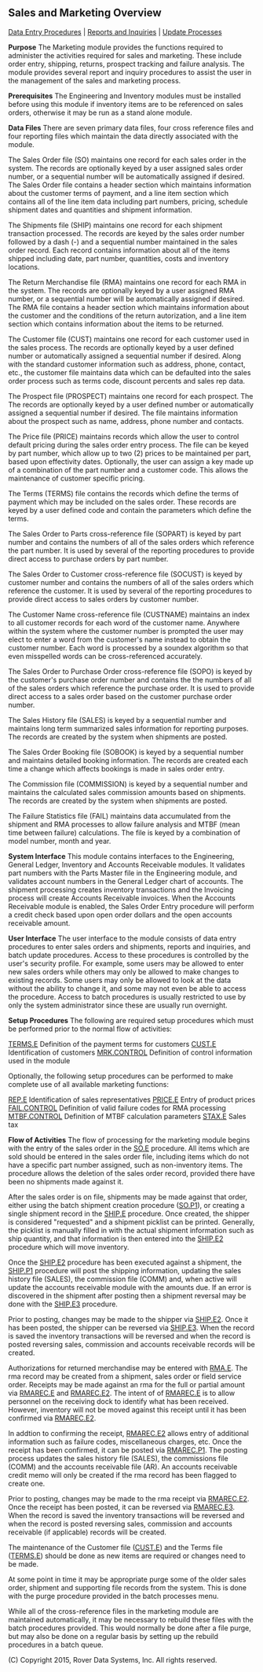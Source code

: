 ## Sales and Marketing Overview
<PageHeader />

[Data Entry Procedures](./README.md) | [Reports and Inquiries](./README.md) | [Update Processes](./README.md)

**Purpose**
The Marketing module provides the functions required to administer the
activities required for sales and marketing. These include order entry,
shipping, returns, prospect tracking and failure analysis. The module provides
several report and inquiry procedures to assist the user in the management of
the sales and marketing process.

**Prerequisites**
The Engineering and Inventory modules must be installed before using this
module if inventory items are to be referenced on sales orders, otherwise it
may be run as a stand alone module.

**Data Files**
There are seven primary data files, four cross reference files and four
reporting files which maintain the data directly associated with the module.

The Sales Order file (SO) maintains one record for each sales order in the
system. The records are optionally keyed by a user assigned sales order
number, or a sequential number will be automatically assigned if desired. The
Sales Order file contains a header section which maintains information about
the customer terms of payment, and a line item section which contains all of
the line item data including part numbers, pricing, schedule shipment dates
and quantities and shipment information.

The Shipments file (SHIP) maintains one record for each shipment transaction
processed. The records are keyed by the sales order number followed by a dash
(-) and a sequential number maintained in the sales order record. Each record
contains information about all of the items shipped including date, part
number, quantities, costs and inventory locations.

The Return Merchandise file (RMA) maintains one record for each RMA in the
system. The records are optionally keyed by a user assigned RMA number, or a
sequential number will be automatically assigned if desired. The RMA file
contains a header section which maintains information about the customer and
the conditions of the return autorization, and a line item section which
contains information about the items to be returned.

The Customer file (CUST) maintains one record for each customer used in the
sales process. The records are optionally keyed by a user defined number or
automatically assigned a sequential number if desired. Along with the standard
customer information such as address, phone, contact, etc., the customer file
maintains data which can be defaulted into the sales order process such as
terms code, discount percents and sales rep data.

The Prospect file (PROSPECT) maintains one record for each prospect. The The
records are optionally keyed by a user defined number or automatically
assigned a sequential number if desired. The file maintains information about
the prospect such as name, address, phone number and contacts.

The Price file (PRICE) maintains records which allow the user to control
default pricing during the sales order entry process. The file can be keyed by
part number, which allow up to two (2) prices to be maintained per part, based
upon effectivity dates. Optionally, the user can assign a key made up of a
combination of the part number and a customer code. This allows the
maintenance of customer specific pricing.

The Terms (TERMS) file contains the records which define the terms of payment
which may be included on the sales order. These records are keyed by a user
defined code and contain the parameters which define the terms.

The Sales Order to Parts cross-reference file (SOPART) is keyed by part number
and contains the numbers of all of the sales orders which reference the part
number. It is used by several of the reporting procedures to provide direct
access to purchase orders by part number.

The Sales Order to Customer cross-reference file (SOCUST) is keyed by customer
number and contains the numbers of all of the sales orders which reference the
customer. It is used by several of the reporting procedures to provide direct
access to sales orders by customer number.

The Customer Name cross-reference file (CUSTNAME) maintains an index to all
customer records for each word of the customer name. Anywhere within the
system where the customer number is prompted the user may elect to enter a
word from the customer's name instead to obtain the customer number. Each word
is processed by a soundex algorithm so that even misspelled words can be
cross-referenced accurately.

The Sales Order to Purchase Order cross-reference file (SOPO) is keyed by the
customer's purchase order number and contains the the numbers of all of the
sales orders which reference the purchase order. It is used to provide direct
access to a sales order based on the customer purchase order number.

The Sales History file (SALES) is keyed by a sequential number and maintains
long term summarized sales information for reporting purposes. The records are
created by the system when shipments are posted.

The Sales Order Booking file (SOBOOK) is keyed by a sequential number and
maintains detailed booking information. The records are created each time a
change which affects bookings is made in sales order entry.

The Commission file (COMMISSION) is keyed by a sequential number and maintains
the calculated sales commission amounts based on shipments. The records are
created by the system when shipments are posted.

The Failure Statistics file (FAIL) maintains data accumulated from the
shipment and RMA processes to allow failure analysis and MTBF (mean time
between failure) calculations. The file is keyed by a combination of model
number, month and year.

**System Interface**
This module contains interfaces to the Engineering, General Ledger, Inventory
and Accounts Receivable modules. It validates part numbers with the Parts
Master file in the Engineering module, and validates account numbers in the
General Ledger chart of accounts. The shipment processing creates inventory
transactions and the Invoicing process will create Accounts Receivable
invoices. When the Accounts Receivable module is enabled, the Sales Order
Entry procedure will perform a credit check based upon open order dollars and
the open accounts receivable amount.

**User Interface**
The user interface to the module consists of data entry procedures to enter
sales orders and shipments, reports and inquiries, and batch update
procedures. Access to these procedures is controlled by the user's security
profile. For example, some users may be allowed to enter new sales orders
while others may only be allowed to make changes to existing records. Some
users may only be allowed to look at the data without the ability to change
it, and some may not even be able to access the procedure. Access to batch
procedures is usually restricted to use by only the system administrator since
these are usually run overnight.

**Setup Procedures**
The following are required setup procedures which must be performed prior to
the normal flow of activities:

[TERMS.E](./README.md) Definition of the payment terms for customers
[CUST.E](./README.md) Identification of customers
[MRK.CONTROL](./README.md) Definition of control information used in the
module

Optionally, the following setup procedures can be performed to make complete
use of all available marketing functions:

[REP.E](./README.md) Identification of sales representatives
[PRICE.E](./README.md) Entry of product prices
[FAIL.CONTROL](./README.md) Definition of valid failure codes for RMA
processing
[MTBF.CONTROL](./README.md) Definition of MTBF calculation parameters
[STAX.E](./README.md) Sales tax

**Flow of Activities**
The flow of processing for the marketing module begins with the entry of the
sales order in the [SO.E](./README.md) procedure. All items which are sold should
be entered in the sales order file, including items which do not have a
specific part number assigned, such as non-inventory items. The procedure
allows the deletion of the sales order record, provided there have been no
shipments made against it.

After the sales order is on file, shipments may be made against that order,
either using the batch shipment creation procedure ([SO.P1](./README.md)), or
creating a single shipment record in the [SHIP.E](./README.md) procedure. Once
created, the shipper is considered "requested" and a shipment picklist can be
printed. Generally, the picklist is manually filled in with the actual
shipment information such as ship quantity, and that information is then
entered into the [SHIP.E2](./README.md) procedure which will move inventory.

Once the [SHIP.E2](./README.md) procedure has been executed against a
shipment, the [SHIP.P1](./README.md) procedure will post the shipping
information, updating the sales history file (SALES), the commission file
(COMM) and, when active will update the accounts receivable module with the
amounts due. If an error is discovered in the shipment after posting then a
shipment reversal may be done with the [SHIP.E3](./README.md) procedure.

Prior to posting, changes may be made to the shipper via
[SHIP.E2](./README.md). Once it has been posted, the shipper can be reversed
via [SHIP.E3](./README.md). When the record is saved the inventory
transactions will be reversed and when the record is posted reversing sales,
commission and accounts receivable records will be created.

Authorizations for returned merchandise may be entered with
[RMA.E](./README.md). The rma record may be created from a shipment, sales order
or field service order. Receipts may be made against an rma for the full or
partial amount via [RMAREC.E](./README.md) and [RMAREC.E2](./README.md).
The intent of of [RMAREC.E](./README.md) is to allow personnel on the
receiving dock to identify what has been received. However, inventory will not
be moved against this receipt until it has been confirmed via
[RMAREC.E2](./README.md).

In addtion to confirming the receipt, [RMAREC.E2](./README.md) allows entry
of additional information such as failure codes, miscellaneous charges, etc.
Once the receipt has been confirmed, it can be posted via
[RMAREC.P1](./README.md). The posting process updates the sales history file
(SALES), the commissions file (COMM) and the accounts receivable file (AR). An
accounts receivable credit memo will only be created if the rma record has
been flagged to create one.

Prior to posting, changes may be made to the rma receipt via
[RMAREC.E2](./README.md). Once the receipt has been posted, it can be
reversed via [RMAREC.E3](./README.md). When the record is saved the
inventory transactions will be reversed and when the record is posted
reversing sales, commission and accounts receivable (if applicable) records
will be created.

The maintenance of the Customer file ([CUST.E](./README.md)) and the Terms file
([TERMS.E](./README.md)) should be done as new items are required or changes
need to be made.

At some point in time it may be appropriate purge some of the older sales
order, shipment and supporting file records from the system. This is done with
the purge procedure provided in the batch processes menu.

While all of the cross-reference files in the marketing module are maintained
automatically, it may be necessary to rebuild these files with the batch
procedures provided. This would normally be done after a file purge, but may
also be done on a regular basis by setting up the rebuild procedures in a
batch queue.


(C) Copyright 2015, Rover Data Systems, Inc.
All rights reserved.<br>
<badge text= "Version 8.10.57 " vertical="middle" />

<PageFooter />
